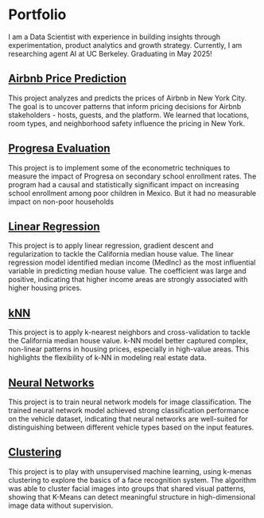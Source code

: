 # Portfolio
I am a Data Scientist with experience in building insights through experimentation, product analytics and growth strategy. Currently, I am researching agent AI at UC Berkeley. Graduating in May 2025!

## [Airbnb Price Prediction](https://github.com/kkaitch/airbnb_price_prediction)
This project analyzes and predicts the prices of Airbnb in New York City. The goal is to uncover patterns that inform pricing decisions for Airbnb stakeholders - hosts, guests, and the platform. We learned that locations, room types, and neighborhood safety influence the pricing in New York.

## [Progresa Evaluation](https://github.com/kkaitch/progresa_evaluation)
This project is to implement some of the econometric techniques to measure the impact of Progresa on secondary school enrollment rates. The program had a causal and statistically significant impact on increasing school enrollment among poor children in Mexico. But it had no measurable impact on non-poor households

## [Linear Regression](https://github.com/kkaitch/machine_learning_linear_regression)
This project is to apply linear regression, gradient descent and regularization to tackle the California median house value. The linear regression model identified median income (MedInc) as the most influential variable in predicting median house value. The coefficient was large and positive, indicating that higher income areas are strongly associated with higher housing prices.

## [kNN](https://github.com/kkaitch/machine_learning_knn)
This project is to apply k-nearest neighbors and cross-validation to tackle the California median house value. k-NN model better captured complex, non-linear patterns in housing prices, especially in high-value areas. This highlights the flexibility of k-NN in modeling real estate data.

## [Neural Networks](https://github.com/kkaitch/machine_learning_neural_networks)
This project is to train neural network models for image classification. The trained neural network model achieved strong classification performance on the vehicle dataset, indicating that neural networks are well-suited for distinguishing between different vehicle types based on the input features.

## [Clustering](https://github.com/kkaitch/machine_learning_clustering)
This project is to play with unsupervised machine learning, using k-menas clustering to explore the basics of a face recognition system. The algorithm was able to cluster facial images into groups that shared visual patterns, showing that K-Means can detect meaningful structure in high-dimensional image data without supervision.
